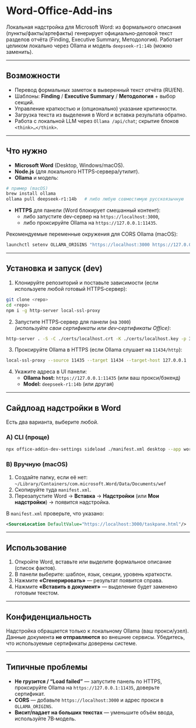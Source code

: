 # Word-Office-Add-ins

Локальная надстройка для Microsoft Word: из формального описания (пункты/факты/артефакты) генерирует официально‑деловой текст разделов отчёта (Finding, Executive Summary, Методология). Работает целиком локально через Ollama и модель `deepseek-r1:14b` (можно заменить).

---

## Возможности
- Перевод формальных заметок в выверенный текст отчёта (RU/EN).
- Шаблоны: **Finding** / **Executive Summary** / **Методология** + выбор секций.
- Управление краткостью и (опционально) указание критичности.
- Загрузка текста из выделения в Word и вставка результата обратно.
- Работа с локальной LLM через `Ollama /api/chat`; скрытие блоков `<think>…</think>`.

---

## Что нужно
- **Microsoft Word** (Desktop, Windows/macOS).
- **Node.js** (для локального HTTPS‑сервера/утилит).
- **Ollama** и модель:

```bash
# пример (macOS)
brew install ollama
ollama pull deepseek-r1:14b   # либо любую совместимую русскоязычную
```

- **HTTPS** для панели (Word блокирует смешанный контент):
  - либо запустите dev‑сервер на `https://localhost:3000`,
  - либо проксируйте Ollama на `https://127.0.0.1:11435`.

Рекомендуемые переменные окружения для CORS Ollama (macOS):

```bash
launchctl setenv OLLAMA_ORIGINS "https://localhost:3000 https://127.0.0.1:11435 https://localhost:11435"
```

---

## Установка и запуск (dev)

1) Клонируйте репозиторий и поставьте зависимости (если используете любой готовый HTTPS‑сервер):

```bash
git clone <repo>
cd <repo>
npm i -g http-server local-ssl-proxy
```

2) Запустите HTTPS‑сервер для панели (на `3000`)  
   *(используйте свои сертификаты или dev‑сертификаты Office)*:

```bash
http-server . -S -C ./certs/localhost.crt -K ./certs/localhost.key -p 3000
```

3) Проксируйте Ollama в HTTPS (если Ollama слушает на `11434/http`):

```bash
local-ssl-proxy --source 11435 --target 11434 --target-host 127.0.0.1
```

4) Укажите адреса в UI панели:
   - **Ollama host:** `https://127.0.0.1:11435` (или ваш прокси/бэкенд)
   - **Model:** `deepseek-r1:14b` (или другая)

---

## Сайдлоад надстройки в Word

Есть два варианта, выберите любой.

### A) CLI (проще)

```bash
npx office-addin-dev-settings sideload ./manifest.xml desktop --app word
```

### B) Вручную (macOS)

1. Создайте папку, если её нет:  
   `~/Library/Containers/com.microsoft.Word/Data/Documents/wef`
2. Скопируйте туда `manifest.xml`.
3. Перезапустите Word → **Вставка** → **Надстройки** (или **Мои надстройки**) → появится надстройка.

В `manifest.xml` проверьте, что указано:

```xml
<SourceLocation DefaultValue="https://localhost:3000/taskpane.html"/>
```

---

## Использование

1. Откройте Word, вставьте или выделите формальное описание (список фактов).
2. В панели выберите: шаблон, язык, секции, уровень краткости.
3. Нажмите **«Сгенерировать»** — результат появится справа.
4. Нажмите **«Вставить в документ»** — выделение будет заменено готовым текстом.

---

## Конфиденциальность

Надстройка обращается только к локальному Ollama (ваш прокси/узел). Данные документа **не отправляются** во внешние сервисы. Убедитесь, что используемые сертификаты доверены системе.

---

## Типичные проблемы

- **Не грузится / “Load failed”** — запустите панель по HTTPS, проксируйте Ollama на `https://127.0.0.1:11435`, доверьте сертификат.
- **CORS** — добавьте `https://localhost:3000` и адрес прокси в `OLLAMA_ORIGINS`.
- **Висит/падает на больших текстах** — уменьшите объём ввода, используйте 7B‑модель.
